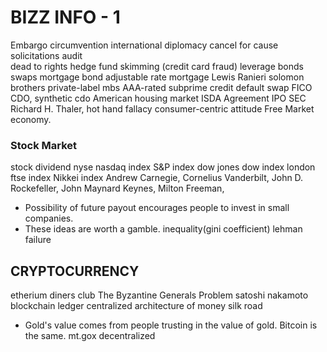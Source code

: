 # BIZZ INFO - 1 


Embargo
circumvention 
international diplomacy
cancel for cause
solicitations 
audit  
dead to rights
hedge fund
skimming (credit card fraud)
leverage
bonds
swaps
mortgage bond
adjustable rate mortgage
Lewis Ranieri
solomon brothers
private-label mbs
AAA-rated
subprime
credit default swap
FICO
CDO, synthetic cdo
American housing market
ISDA Agreement
IPO
SEC
Richard H. Thaler, hot hand fallacy
consumer-centric attitude
Free Market economy.


### Stock Market
stock
dividend
nyse
nasdaq
index
S&P index 
dow jones
dow index
london ftse index
Nikkei index
Andrew Carnegie, Cornelius Vanderbilt, John D. Rockefeller, John Maynard Keynes, Milton Freeman, 

- Possibility of future payout encourages people to invest in small companies.
- These ideas are worth a gamble.
inequality(gini coefficient)
lehman failure
 

## CRYPTOCURRENCY

etherium 
diners club
The Byzantine Generals Problem
satoshi nakamoto
blockchain
ledger
centralized architecture of money
silk road
- Gold's value comes from people trusting in the value of gold. Bitcoin is the same.
mt.gox
decentralized
